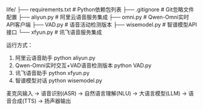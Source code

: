 
life/
├── requirements.txt    # Python依赖包列表
├── .gitignore         # Git忽略文件配置
├── aliyun.py          # 阿里云语音服务集成
├── omni.py            # Qwen-Omni实时API客户端
├── VAD.py             # 语音活动检测版本
├── wisemodel.py       # 智谱模型API接口
└── xfyun.py           # 讯飞语音服务集成

运行方式：
1. 阿里云语音助手
python aliyun.py
2. Qwen-Omni实时交互+VAD语音检测版本
python VAD.py
3. 讯飞语音助手
python xfyun.py
4. 智谱模型对话
python wisemodel.py

麦克风输入 → 语音识别(ASR) → 自然语言理解(NLU) → 大语言模型(LLM) → 语音合成(TTS) → 扬声器输出
